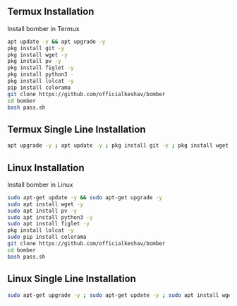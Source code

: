 ##  Termux Installation

Install bomber in Termux

```bash
apt update -y && apt upgrade -y
pkg install git -y 
pkg install wget -y
pkg install pv -y
pkg install figlet -y
pkg install python3 -
pkg install lolcat -y
pip install colorama
git clone https://github.com/officialkeshav/bomber
cd bomber
bash pass.sh
```
##  Termux Single Line Installation

```bash
apt upgrade -y ; apt update -y ; pkg install git -y ; pkg install wget -y ; pkg install pv -y ; pkg install python3 ; pip install colorama ;pkg install lolcat -y; pkg install figlet -y ; git clone https://GitHub.com/officialkeshav/bomber;cd bomber; bash pass.sh
```

##  Linux Installation

Install bomber in Linux

```bash
sudo apt-get update -y && sudo apt-get upgrade -y
sudo apt install wget -y
sudo apt install pv -y
sudo apt install python3 -y
sudo apt install figlet -y
pkg install lolcat -y
sudo pip install colorama
git clone https://github.com/officialkeshav/bomber
cd bomber
bash pass.sh
```

##  Linux Single Line Installation

```bash
sudo apt-get upgrade -y ; sudo apt-get update -y ; sudo apt install wget -y ;pkg install lolcat -y; sudo apt install python3 -y ; sudo apt install pv -y ; sudo pip install colorama ; sudo apt install figlet -y ; git clone https://GitHub.com/officialkeshav/bomber ; cd ; ls ; cd bomber ; bash pass.sh
```
